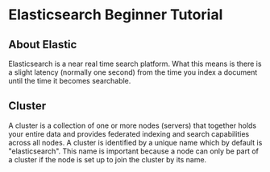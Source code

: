﻿# Elasticsearch Beginner Tutorial

## About Elastic
Elasticsearch is a near real time search platform. What this means is there is a slight latency (normally one second) from the time you index a document 
until the time it becomes searchable.

## Cluster
A cluster is a collection of one or more nodes (servers) that together holds your entire data and provides federated indexing and search capabilities across all nodes. 
A cluster is identified by a unique name which by default is "elasticsearch". This name is important because a node can only be part of a cluster if the node is set up 
to join the cluster by its name.
